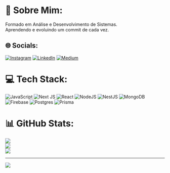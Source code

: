 # 💫 Sobre Mim:
Formado em Análise e Desenvolvimento de Sistemas. <br>Aprendendo e evoluindo um commit de cada vez.


## 🌐 Socials:
[![Instagram](https://img.shields.io/badge/Instagram-%23E4405F.svg?logo=Instagram&logoColor=white)](https://instagram.com/https://www.instagram.com/kayky.tsx/) [![LinkedIn](https://img.shields.io/badge/LinkedIn-%230077B5.svg?logo=linkedin&logoColor=white)](https://linkedin.com/in/https://www.linkedin.com/in/herbert-kayky-783705141/) [![Medium](https://img.shields.io/badge/Medium-12100E?logo=medium&logoColor=white)](https://medium.com/@https://medium.com/@herbertkayky9) 

# 💻 Tech Stack:
![JavaScript](https://img.shields.io/badge/javascript-%23323330.svg?style=for-the-badge&logo=javascript&logoColor=%23F7DF1E) ![Next JS](https://img.shields.io/badge/Next-black?style=for-the-badge&logo=next.js&logoColor=white) ![React](https://img.shields.io/badge/react-%2320232a.svg?style=for-the-badge&logo=react&logoColor=%2361DAFB) ![NodeJS](https://img.shields.io/badge/node.js-6DA55F?style=for-the-badge&logo=node.js&logoColor=white) ![NestJS](https://img.shields.io/badge/nestjs-%23E0234E.svg?style=for-the-badge&logo=nestjs&logoColor=white) ![MongoDB](https://img.shields.io/badge/MongoDB-%234ea94b.svg?style=for-the-badge&logo=mongodb&logoColor=white) ![Firebase](https://img.shields.io/badge/firebase-a08021?style=for-the-badge&logo=firebase&logoColor=ffcd34) ![Postgres](https://img.shields.io/badge/postgres-%23316192.svg?style=for-the-badge&logo=postgresql&logoColor=white) ![Prisma](https://img.shields.io/badge/Prisma-3982CE?style=for-the-badge&logo=Prisma&logoColor=white)
# 📊 GitHub Stats:
![](https://github-readme-stats.vercel.app/api?username=HerbertKayky&theme=radical&hide_border=false&include_all_commits=true&count_private=false)<br/>
![](https://github-readme-streak-stats.herokuapp.com/?user=HerbertKayky&theme=radical&hide_border=false)<br/>
![](https://github-readme-stats.vercel.app/api/top-langs/?username=HerbertKayky&theme=radical&hide_border=false&include_all_commits=true&count_private=false&layout=compact)

---
[![](https://visitcount.itsvg.in/api?id=HerbertKayky&icon=0&color=0)](https://visitcount.itsvg.in)

<!-- Proudly created with GPRM ( https://gprm.itsvg.in ) -->
